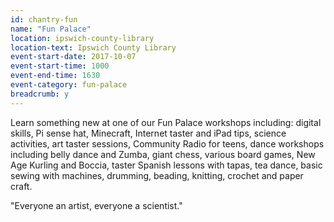 ```yaml
---
id: chantry-fun
name: "Fun Palace"
location: ipswich-county-library
location-text: Ipswich County Library
event-start-date: 2017-10-07
event-start-time: 1000
event-end-time: 1630
event-category: fun-palace
breadcrumb: y
---
```


Learn something new at one of our Fun Palace workshops including: digital skills, Pi sense hat, Minecraft, Internet taster and iPad tips, science activities, art taster sessions, Community Radio for teens, dance workshops including belly dance and Zumba, giant chess, various board games, New Age Kurling and Boccia, taster Spanish lessons with tapas, tea dance, basic sewing with machines, drumming, beading, knitting, crochet and paper craft.

"Everyone an artist, everyone a scientist."
